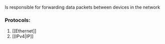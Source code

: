 Is responsible for forwarding data packets between devices in the network

### Protocols:
1) [[Ethernet]]
2) [[IPv4|IP]]